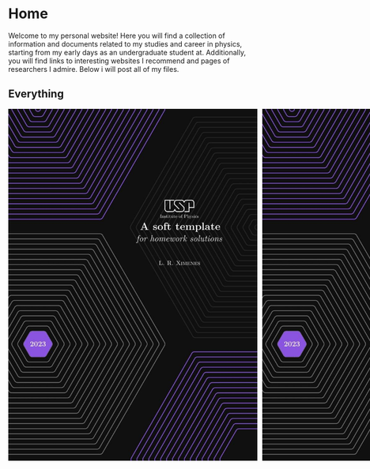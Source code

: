 # Home

Welcome to my personal website! Here you will find a collection of information and documents related to my studies and career in physics, starting from my early days as an undergraduate student at. Additionally, you will find links to  interesting websites I recommend and pages of researchers I admire. Below i will post all of my files.


## Everything

<div style="display:flex">
  <img src="coverpage_homework_solutions.jpeg" alt="imagem 1" style="float:left; padding-right:10px;">
  <img src="coverpage_homework_solutions.jpeg" alt="imagem 2" style="float:left; padding-right:10px;">
</div>
